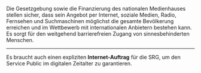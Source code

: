 Die Gesetzgebung sowie die Finanzierung des nationalen Medienhauses stellen
sicher, dass sein Angebot per Internet, soziale Medien, Radio, Fernsehen und
Suchmaschinen möglichst die gesamte Bevölkerung erreichen und im Wettbewerb
mit internationalen Anbietern bestehen kann. Es sorgt für den weitgehend
barrierefreien Zugang von sinnesbehinderten Menschen.

---

Es braucht auch einen expliziten **Internet-Auftrag** für die SRG, um den
Service Public im digitalen Zeitalter zu garantieren.
